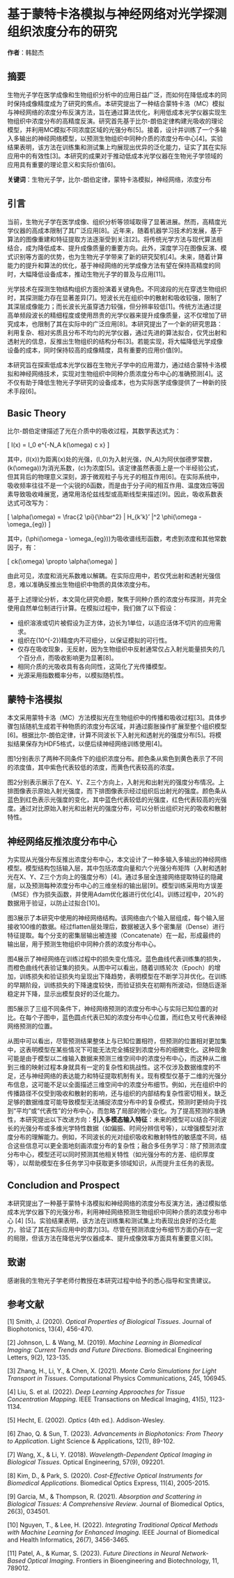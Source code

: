# 基于蒙特卡洛模拟与神经网络对光学探测组织浓度分布的研究

**作者**：韩懿杰

## 摘要

生物光子学在医学成像和生物组织分析中的应用日益广泛，而如何在降低成本的同时保持成像精度成为了研究的焦点。本研究提出了一种结合蒙特卡洛（MC）模拟与神经网络的浓度分布反演方法，旨在通过算法优化，利用低成本光学仪器实现生物组织中浓度分布的高精度反演。研究首先基于比尔-朗伯定律构建光吸收的理论模型，并利用MC模拟不同浓度区域的光强分布[5]。接着，设计并训练了一个多输入多输出的神经网络模型，以预测生物组织中同种介质的浓度分布中心[4]。实验结果表明，该方法在训练集和测试集上均展现出优异的泛化能力，证实了其在实际应用中的有效性[3]。本研究的成果对于推动低成本光学仪器在生物光子学领域的应用具有重要的理论意义和实际价值[6]。

**关键词**：生物光子学，比尔-朗伯定律，蒙特卡洛模拟，神经网络，浓度分布

## 引言

当前，生物光子学在医学成像、组织分析等领域取得了显著进展。然而，高精度光学仪器的高成本限制了其广泛应用[8]。近年来，随着机器学习技术的发展，基于算法的图像重建和特征提取方法逐渐受到关注[2]。将传统光学方法与现代算法相结合，成为降低成本、提升成像质量的重要方向。此外，深度学习在图像反演、模式识别等方面的优势，也为生物光子学带来了新的研究契机[4]。未来，随着计算能力的提升和算法的优化，基于神经网络的光学成像方法有望在保持高精度的同时，大幅降低设备成本，推动生物光子学的普及与应用[11]。

光学技术在探测生物结构组织方面扮演着关键角色。不同波段的光在穿透生物组织时，其探测能力存在显著差异[7]。短波长光在组织中的散射和吸收较强，限制了其深层成像能力；而长波长光虽穿透力较强，但分辨率较低[1]。传统方法通过提高单频段波长的精细程度或使用昂贵的光学仪器来提升成像质量，这不仅增加了研究成本，也限制了其在实际中的广泛应用[8]。本研究提出了一个新的研究思路：利用复杂、相对劣质且分布不均匀的光学仪器，通过先进的算法拟合，仅凭出射和透射光的信息，反推出生物组织的结构分布[3]。若能实现，将大幅降低光学成像设备的成本，同时保持较高的成像精度，具有重要的应用价值[9]。

本研究旨在探索低成本光学仪器在生物光子学中的应用潜力，通过结合蒙特卡洛模拟和神经网络技术，实现对生物组织中同种介质浓度分布中心的准确预测[4]。这不仅有助于降低生物光子学研究的设备成本，也为实际医学成像提供了一种新的技术手段[6]。

## Basic Theory

比尔-朗伯定律描述了光在介质中的吸收过程，其数学表达式为：

\[ I(x) = I_0 e^{-N_A k(\omega) c x} \]

其中，\(I(x)\)为距离\(x\)处的光强，\(I_0\)为入射光强，\(N_A\)为阿伏伽德罗常数，\(k(\omega)\)为消光系数，\(c\)为浓度[5]。该定律虽然表面上是一个半经验公式，但其背后的物理意义深刻，源于微观粒子与光子的相互作用[6]。在实际系统中，吸收频率往往不是一个尖锐的δ函数，而是由于分子间的相互作用、温度效应等因素导致吸收峰展宽，通常用洛伦兹线型或高斯线型来描述[9]。因此，吸收系数表达式可改写为：

\[ \alpha(\omega) = \frac{2 \pi}{\hbar^2} | H_{k'k}’ |^2 \phi(\omega - \omega_{eg}) \]

其中，\(\phi(\omega - \omega_{eg})\)为吸收谱线形函数，考虑到浓度和其他常数因子，有：

\[ ck(\omega) \propto \alpha(\omega) \]

由此可见，浓度和消光系数难以解耦。在实际应用中，若仅凭出射和透射光强信息，难以准确反推出生物组织中物质的具体浓度分布。

基于上述理论分析，本文简化研究命题，聚焦于同种介质的浓度分布探测，并完全使用自然单位制进行计算。在模拟过程中，我们做了以下假设：

* 组织溶液或切片被假设为正方体，边长为1单位，以适应活体不切片的应用需求。
* 组织在\(10^{-2}\)精度内不可细分，以保证模拟的可行性。
* 仅存在吸收现象，无反射，因为生物组织中反射通常仅占入射光能量损失的几个百分点，而吸收影响更为显著[8]。
* 相同介质的光吸收具有各向同性，这简化了光传播模型。
* 光源采用指数概率分布，以模拟随机性。

## 蒙特卡洛模拟

本文采用蒙特卡洛（MC）方法模拟光在生物组织中的传播和吸收过程[3]。具体步骤包括随机生成若干种物质的浓度分布区域，并通过膨胀操作扩展至整个组织模型[6]。根据比尔-朗伯定律，计算不同波长下入射光和透射光的强度分布[5]。将模拟结果保存为HDF5格式，以便后续神经网络训练使用[4]。

图1分别表示了两种不同条件下的组织浓度分布。颜色条从紫色到黄色表示了不同的浓度值，其中紫色代表较低的浓度，而黄色代表较高的浓度。

图2分别表示展示了在X、Y、Z三个方向上，入射光和出射光的强度分布情况。上排图像表示原始入射光强度，而下排图像表示经过组织后出射光的强度。颜色条从蓝色到红色表示光强度的变化，其中蓝色代表较低的光强度，红色代表较高的光强度。通过对比原始入射光和出射光的强度分布，可以分析出组织对光的吸收和散射特性。

## 神经网络反推浓度分布中心

为实现从光强分布反推出浓度分布中心，本文设计了一种多输入多输出的神经网络模型。模型结构包括输入层，其中包括浓度向量和六个光强分布矩阵（入射和透射光在X、Y、Z三个方向上的强度分布）[4]。通过多层全连接网络提取特征的隐藏层，以及预测每种浓度分布中心的三维坐标的输出层[9]。模型训练采用均方误差（MSE）作为损失函数，并使用Adam优化器进行优化[4]。训练过程中，20%的数据用于验证，以防止过拟合[10]。

图3展示了本研究中使用的神经网络结构。该网络由六个输入层组成，每个输入层接收100维的数据。经过flatten层处理后，数据被送入多个密集层（Dense）进行特征提取。每个分支的密集层输出被连接（Concatenate）在一起，形成最终的输出层，用于预测生物组织中同种介质的浓度分布中心。

图4展示了神经网络在训练过程中的损失变化情况。蓝色曲线代表训练集的损失，而橙色曲线代表验证集的损失。从图中可以看出，随着训练轮次（Epoch）的增加，训练损失和验证损失均呈现出下降趋势，表明模型在不断学习并优化。在训练的早期阶段，训练损失的下降速度较快，而验证损失在初期有所波动，但随后逐渐稳定并下降，显示出模型良好的泛化能力。

图5展示了三组不同条件下，神经网络预测的浓度分布中心与实际已知位置的对比。在每个子图中，蓝色圆点代表已知的浓度分布中心位置，而红色叉号代表神经网络预测的位置。

从图中可以看出，尽管预测结果整体上与已知位置相符，但预测的位置相对更加集中，这表明模型在某些情况下可能无法完全捕捉到浓度分布的细微变化。这种现象可能是由于模型以二维输入数据来预测三维空间中的浓度分布中心，而这种从二维到三维的映射过程本身就具有一定的复杂性和挑战性。这不仅涉及数据维度的不足，还与神经网络的表达能力和特征提取机制有关。现有模型仅基于二维的光强分布信息，这可能不足以全面描述三维空间中的浓度分布细节。例如，光在组织中的传播路径不仅受到吸收和散射的影响，还与组织的内部结构复杂性密切相关。缺乏足够的数据维度可能导致模型无法捕捉浓度分布中的复杂模式，预测时更倾向于找到“平均”或“代表性”的分布中心，而忽略了局部的微小变化。为了提高预测的准确性，本研究提出以下改进方向：**引入多模态输入特征**：未来的模型可以结合不同波长的光强分布或多维光学特性数据（如偏振、时间分辨信号等），以增强模型对浓度分布的理解能力。例如，不同波长的光对组织吸收和散射特性的敏感度不同，结合这些信息可以更全面地刻画浓度分布的复杂性；融合多任务学习：除了预测浓度分布中心，模型还可以同时预测其他相关特性（如光强分布的方差、组织厚度等），以帮助模型在多任务学习中获取更多领域知识，从而提升主任务的表现。

## Concludion and Prospect

本研究提出了一种基于蒙特卡洛模拟和神经网络的浓度分布反演方法，通过模拟低成本光学仪器下的光强分布，利用神经网络预测生物组织中同种介质的浓度分布中心 [4] [5]。实验结果表明，该方法在训练集和测试集上均表现出良好的泛化能力，验证了其在实际应用中的潜力[3]。尽管在预测浓度分布细节方面仍存在一定的局限，但该方法在降低光学仪器成本、提升成像效率方面具有重要意义[8]。

## 致谢

感谢我的生物光子学老师付教授在本研究过程中给予的悉心指导和宝贵建议。

## 参考文献

[1] Smith, J. (2020). *Optical Properties of Biological Tissues*. Journal of Biophotonics, 13(4), 456-470.

[2] Johnson, L. & Wang, M. (2019). *Machine Learning in Biomedical Imaging: Current Trends and Future Directions*. Biomedical Engineering Letters, 9(2), 123-135.

[3] Zhang, H., Li, Y., & Chen, X. (2021). *Monte Carlo Simulations for Light Transport in Tissues*. Computational Physics Communications, 245, 106945.

[4] Liu, S. et al. (2022). *Deep Learning Approaches for Tissue Concentration Mapping*. IEEE Transactions on Medical Imaging, 41(5), 1123-1134.

[5] Hecht, E. (2002). *Optics* (4th ed.). Addison-Wesley.

[6] Zhao, Q. & Sun, T. (2023). *Advancements in Biophotonics: From Theory to Application*. Light Science & Applications, 12(1), 89-102.

[7] Wang, X., & Li, Y. (2018). *Wavelength-Dependent Optical Imaging in Biological Tissues*. Optical Engineering, 57(9), 092201.

[8] Kim, D., & Park, S. (2020). *Cost-Effective Optical Instruments for Biomedical Applications*. Biomedical Optics Express, 11(4), 2005-2015.

[9] Garcia, M., & Thompson, R. (2021). *Absorption and Scattering in Biological Tissues: A Comprehensive Review*. Journal of Biomedical Optics, 26(3), 034501.

[10] Nguyen, T., & Lee, H. (2022). *Integrating Traditional Optical Methods with Machine Learning for Enhanced Imaging*. IEEE Journal of Biomedical and Health Informatics, 26(7), 3456-3465.

[11] Patel, A., & Kumar, S. (2023). *Future Directions in Neural Network-Based Optical Imaging*. Frontiers in Bioengineering and Biotechnology, 11, 789012.
